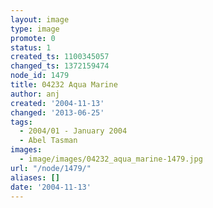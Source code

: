 ```yaml
---
layout: image
type: image
promote: 0
status: 1
created_ts: 1100345057
changed_ts: 1372159474
node_id: 1479
title: 04232 Aqua Marine
author: anj
created: '2004-11-13'
changed: '2013-06-25'
tags:
  - 2004/01 - January 2004
  - Abel Tasman
images:
  - image/images/04232_aqua_marine-1479.jpg
url: "/node/1479/"
aliases: []
date: '2004-11-13'
---
```


